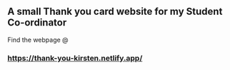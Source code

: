## A small Thank you card website for my Student Co-ordinator

Find the webpage @ 
### https://thank-you-kirsten.netlify.app/
